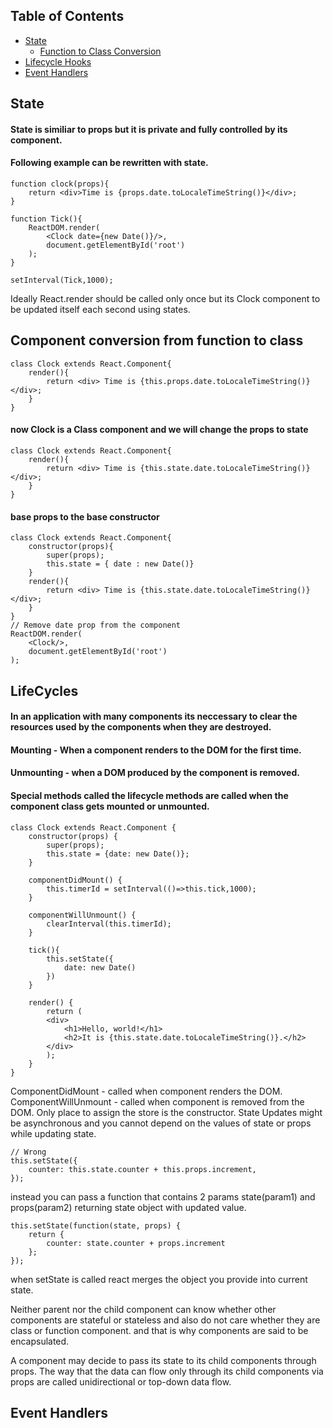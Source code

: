## Table of Contents

- [State](#state)
    - [Function to Class Conversion](#classConversion)
- [Lifecycle Hooks](#lifecycles)
- [Event Handlers](#eventListeners)

## State
#### State is similiar to props but it is private and fully controlled by its component.

#### Following example can be rewritten with state.
    function clock(props){
        return <div>Time is {props.date.toLocaleTimeString()}</div>;
    }

    function Tick(){
        ReactDOM.render(
            <Clock date={new Date()}/>,
            document.getElementById('root')
        );
    }

    setInterval(Tick,1000);

Ideally React.render should be called only once but its Clock component to be updated itself each second using states.

## Component conversion from function to class<a name='classConversion'></a>
    class Clock extends React.Component{
        render(){
            return <div> Time is {this.props.date.toLocaleTimeString()}</div>;
        }
    }
#### now Clock is a Class component and we will change the props to state

    class Clock extends React.Component{
        render(){
            return <div> Time is {this.state.date.toLocaleTimeString()}</div>;
        }
    }
#### base props to the base constructor
    class Clock extends React.Component{
        constructor(props){
            super(props);
            this.state = { date : new Date()}
        }
        render(){
            return <div> Time is {this.state.date.toLocaleTimeString()}</div>;
        }
    }
    // Remove date prop from the component
    ReactDOM.render(
        <Clock/>,
        document.getElementById('root')
    );

## LifeCycles <a name='lifecycles'></a>
#### In an application with many components its neccessary to clear the resources used by the components when they are destroyed.

#### Mounting - When a component renders to the DOM for the first time.
#### Unmounting - when a DOM produced by the component is removed.

#### Special methods called the lifecycle methods are called when the component class gets mounted or unmounted.

    class Clock extends React.Component {
        constructor(props) {
            super(props);
            this.state = {date: new Date()};
        }

        componentDidMount() {
            this.timerId = setInterval(()=>this.tick,1000);
        }

        componentWillUnmount() {
            clearInterval(this.timerId);
        }

        tick(){
            this.setState({
                date: new Date()
            })
        }

        render() {
            return (
            <div>
                <h1>Hello, world!</h1>
                <h2>It is {this.state.date.toLocaleTimeString()}.</h2>
            </div>
            );
        }
    }

ComponentDidMount - called when component renders the DOM.
ComponentWillUnmount - called when component is removed from the DOM.
Only place to assign the store is the constructor. State Updates might be asynchronous and you cannot depend on the values of state or props while updating state.

    // Wrong
    this.setState({
        counter: this.state.counter + this.props.increment,
    });

instead you can pass a function that contains 2 params state(param1) and props(param2) returning state object with updated value.

    this.setState(function(state, props) {
        return {
            counter: state.counter + props.increment
        };
    });

when setState is called react merges the object you provide into current state.

Neither parent nor the child component can know whether other components are stateful or stateless and also do not care whether they are class or function component.
and that is why components are said to be encapsulated.

A component may decide to pass its state to its child components through props.
The way that the data can flow only through its child components via props are called unidirectional or top-down data flow.

## Event Handlers <a name='eventListeners'></a>